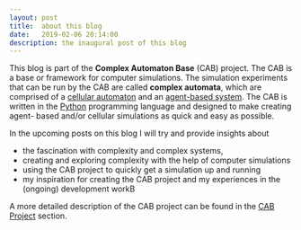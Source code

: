 ```yaml
---
layout: post
title:  about this blog
date:   2019-02-06 20:14:00
description: the inaugural post of this blog
---
```

This blog is part of the __Complex Automaton Base__ (CAB) project. The CAB is a base or framework for computer
simulations. The simulation experiments that can be run by the CAB are called __complex automata__, which are comprised
of a [cellular automaton](https://en.wikipedia.org/wiki/Cellular_automaton) and an
[agent-based system](https://en.wikipedia.org/wiki/Agent-based_model).
The CAB is written in the [Python](https://www.python.org/) programming language and designed to make creating agent-
based and/or cellular simulations as quick and easy as possible.

In the upcoming posts on this blog I will try and provide insights about
- the fascination with complexity and complex systems,
- creating and exploring complexity with the help of computer simulations
- using the CAB project to quickly get a simulation up and running
- my inspiration for creating the CAB project and my experiences in the (ongoing) development workB

A more detailed description of the CAB project can be found in the [CAB Project](/cab_project/) section.

